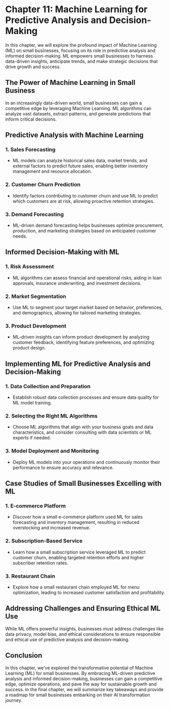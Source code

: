 Chapter 11: Machine Learning for Predictive Analysis and Decision-Making
========================================================================

In this chapter, we will explore the profound impact of Machine Learning (ML) on small businesses, focusing on its role in predictive analysis and informed decision-making. ML empowers small businesses to harness data-driven insights, anticipate trends, and make strategic decisions that drive growth and success.

The Power of Machine Learning in Small Business
-----------------------------------------------

In an increasingly data-driven world, small businesses can gain a competitive edge by leveraging Machine Learning. ML algorithms can analyze vast datasets, extract patterns, and generate predictions that inform critical decisions.

Predictive Analysis with Machine Learning
-----------------------------------------

### 1. **Sales Forecasting**

* ML models can analyze historical sales data, market trends, and external factors to predict future sales, enabling better inventory management and resource allocation.

### 2. **Customer Churn Prediction**

* Identify factors contributing to customer churn and use ML to predict which customers are at risk, allowing proactive retention strategies.

### 3. **Demand Forecasting**

* ML-driven demand forecasting helps businesses optimize procurement, production, and marketing strategies based on anticipated customer needs.

Informed Decision-Making with ML
--------------------------------

### 1. **Risk Assessment**

* ML algorithms can assess financial and operational risks, aiding in loan approvals, insurance underwriting, and investment decisions.

### 2. **Market Segmentation**

* Use ML to segment your target market based on behavior, preferences, and demographics, allowing for tailored marketing strategies.

### 3. **Product Development**

* ML-driven insights can inform product development by analyzing customer feedback, identifying feature preferences, and optimizing product design.

Implementing ML for Predictive Analysis and Decision-Making
-----------------------------------------------------------

### 1. **Data Collection and Preparation**

* Establish robust data collection processes and ensure data quality for ML model training.

### 2. **Selecting the Right ML Algorithms**

* Choose ML algorithms that align with your business goals and data characteristics, and consider consulting with data scientists or ML experts if needed.

### 3. **Model Deployment and Monitoring**

* Deploy ML models into your operations and continuously monitor their performance to ensure accuracy and relevance.

Case Studies of Small Businesses Excelling with ML
--------------------------------------------------

### 1. **E-commerce Platform**

* Discover how a small e-commerce platform used ML for sales forecasting and inventory management, resulting in reduced overstocking and increased revenue.

### 2. **Subscription-Based Service**

* Learn how a small subscription service leveraged ML to predict customer churn, enabling targeted retention efforts and higher subscriber retention rates.

### 3. **Restaurant Chain**

* Explore how a small restaurant chain employed ML for menu optimization, leading to increased customer satisfaction and profitability.

Addressing Challenges and Ensuring Ethical ML Use
-------------------------------------------------

While ML offers powerful insights, businesses must address challenges like data privacy, model bias, and ethical considerations to ensure responsible and ethical use of predictive analysis and decision-making.

Conclusion
----------

In this chapter, we've explored the transformative potential of Machine Learning (ML) for small businesses. By embracing ML-driven predictive analysis and informed decision-making, businesses can gain a competitive edge, optimize operations, and pave the way for sustainable growth and success. In the final chapter, we will summarize key takeaways and provide a roadmap for small businesses embarking on their AI transformation journey.
